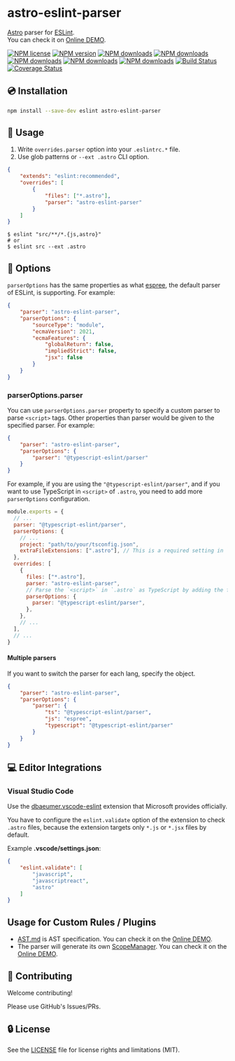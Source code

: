 # astro-eslint-parser

[Astro] parser for [ESLint].  
You can check it on [Online DEMO](https://ota-meshi.github.io/astro-eslint-parser/playground).

[![NPM license](https://img.shields.io/npm/l/astro-eslint-parser.svg)](https://www.npmjs.com/package/astro-eslint-parser)
[![NPM version](https://img.shields.io/npm/v/astro-eslint-parser.svg)](https://www.npmjs.com/package/astro-eslint-parser)
[![NPM downloads](https://img.shields.io/badge/dynamic/json.svg?label=downloads&colorB=green&suffix=/day&query=$.downloads&uri=https://api.npmjs.org//downloads/point/last-day/astro-eslint-parser&maxAge=3600)](http://www.npmtrends.com/astro-eslint-parser)
[![NPM downloads](https://img.shields.io/npm/dw/astro-eslint-parser.svg)](http://www.npmtrends.com/astro-eslint-parser)
[![NPM downloads](https://img.shields.io/npm/dm/astro-eslint-parser.svg)](http://www.npmtrends.com/astro-eslint-parser)
[![NPM downloads](https://img.shields.io/npm/dy/astro-eslint-parser.svg)](http://www.npmtrends.com/astro-eslint-parser)
[![NPM downloads](https://img.shields.io/npm/dt/astro-eslint-parser.svg)](http://www.npmtrends.com/astro-eslint-parser)
[![Build Status](https://github.com/ota-meshi/astro-eslint-parser/workflows/CI/badge.svg?branch=main)](https://github.com/ota-meshi/astro-eslint-parser/actions?query=workflow%3ACI)
[![Coverage Status](https://coveralls.io/repos/github/ota-meshi/astro-eslint-parser/badge.svg?branch=main)](https://coveralls.io/github/ota-meshi/astro-eslint-parser?branch=main)

<!--
### ESLint Plugins Using astro-eslint-parser

#### [@ota-meshi/eslint-plugin-astro](https://ota-meshi.github.io/eslint-plugin-astro/)

ESLint plugin for Astro.  
It provides many unique check rules by using the template AST.
-->

## 💿 Installation

```bash
npm install --save-dev eslint astro-eslint-parser
```

## 📖 Usage

1. Write `overrides.parser` option into your `.eslintrc.*` file.
2. Use glob patterns or `--ext .astro` CLI option.

```json
{
    "extends": "eslint:recommended",
    "overrides": [
        {
            "files": ["*.astro"],
            "parser": "astro-eslint-parser"
        }
    ]
}
```

```console
$ eslint "src/**/*.{js,astro}"
# or
$ eslint src --ext .astro
```

## 🔧 Options

`parserOptions` has the same properties as what [espree](https://github.com/eslint/espree#usage), the default parser of ESLint, is supporting.
For example:

```json
{
    "parser": "astro-eslint-parser",
    "parserOptions": {
        "sourceType": "module",
        "ecmaVersion": 2021,
        "ecmaFeatures": {
            "globalReturn": false,
            "impliedStrict": false,
            "jsx": false
        }
    }
}
```

### parserOptions.parser

You can use `parserOptions.parser` property to specify a custom parser to parse `<script>` tags.
Other properties than parser would be given to the specified parser.
For example:

```json
{
    "parser": "astro-eslint-parser",
    "parserOptions": {
        "parser": "@typescript-eslint/parser"
    }
}
```

For example, if you are using the `"@typescript-eslint/parser"`, and if you want to use TypeScript in `<script>` of `.astro`, you need to add more `parserOptions` configuration.

```js
module.exports = {
  // ...
  parser: "@typescript-eslint/parser",
  parserOptions: {
    // ...
    project: "path/to/your/tsconfig.json",
    extraFileExtensions: [".astro"], // This is a required setting in `@typescript-eslint/parser` v4.24.0.
  },
  overrides: [
    {
      files: ["*.astro"],
      parser: "astro-eslint-parser",
      // Parse the `<script>` in `.astro` as TypeScript by adding the following configuration.
      parserOptions: {
        parser: "@typescript-eslint/parser",
      },
    },
    // ...
  ],
  // ...
}
```

#### Multiple parsers

If you want to switch the parser for each lang, specify the object.

```json
{
    "parser": "astro-eslint-parser",
    "parserOptions": {
        "parser": {
            "ts": "@typescript-eslint/parser",
            "js": "espree",
            "typescript": "@typescript-eslint/parser"
        }
    }
}
```

## :computer: Editor Integrations

### Visual Studio Code

Use the [dbaeumer.vscode-eslint](https://marketplace.visualstudio.com/items?itemName=dbaeumer.vscode-eslint) extension that Microsoft provides officially.

You have to configure the `eslint.validate` option of the extension to check `.astro` files, because the extension targets only `*.js` or `*.jsx` files by default.

Example **.vscode/settings.json**:

```json
{
    "eslint.validate": [
        "javascript",
        "javascriptreact",
        "astro"
    ]
}
```

## Usage for Custom Rules / Plugins

- [AST.md](./docs/AST.md) is AST specification. You can check it on the [Online DEMO](https://ota-meshi.github.io/astro-eslint-parser/).
- The parser will generate its own [ScopeManager](https://eslint.org/docs/developer-guide/scope-manager-interface). You can check it on the [Online DEMO](https://ota-meshi.github.io/astro-eslint-parser/scope).
<!-- - I have already [implemented some rules] in the [`@ota-meshi/eslint-plugin-astro`]. The source code for these rules will be helpful to you. -->

## :beers: Contributing

Welcome contributing!

Please use GitHub's Issues/PRs.

## :lock: License

See the [LICENSE](LICENSE) file for license rights and limitations (MIT).

[Astro]: https://astro.build/
[ESLint]: https://eslint.org/
